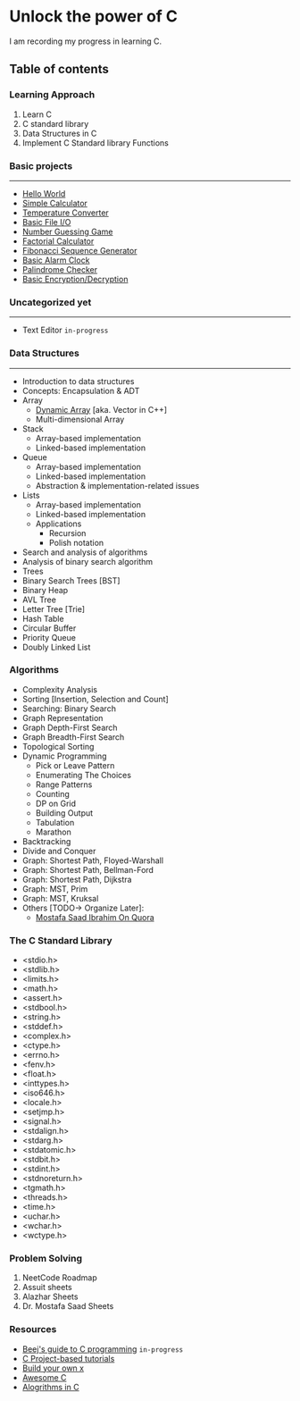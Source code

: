 # Unlock the power of C
I am recording my progress in learning C. 
## Table of contents
### Learning Approach
<ol>
    <li>Learn C</li>
    <li>C standard library</li>
    <li>Data Structures in C</li>
    <li>Implement C Standard library Functions</li>
</ol>

### **Basic projects**
---
  - [Hello World](https://github.com/mo-tarek/mastering-c/blob/main/src/hello.c)
  - [Simple Calculator](https://github.com/mo-tarek/mastering-c/blob/main/src/simple_calculator.c)
  - [Temperature Converter](https://github.com/mo-tarek/mastering-c/blob/main/src/temperature_converter.c)
  - [Basic File I/O](https://github.com/mo-tarek/mastering-c/blob/main/src/basic-file-io.c)
  - [Number Guessing Game](https://github.com/mo-tarek/mastering-c/blob/main/src/num-guess-game.c)
  - [Factorial Calculator](https://github.com/mo-tarek/mastering-c/blob/main/src/factorial.c)
  - [Fibonacci Sequence Generator](https://github.com/mo-tarek/mastering-c/blob/main/src/fibonacci-generator.c)
  - [Basic Alarm Clock](https://github.com/mo-tarek/mastering-c/blob/main/src/basic-alarm-clock.c)
  - [Palindrome Checker](https://github.com/mo-tarek/mastering-c/blob/main/src/palindrome-checker.c)
  - [Basic Encryption/Decryption](https://github.com/mo-tarek/mastering-c/blob/main/src/encryption-decryption.c)
### **Uncategorized yet**
---
  - Text Editor `in-progress`
### **Data Structures**
---
  - Introduction to data structures
  - Concepts: Encapsulation & ADT
  - Array
      - [Dynamic Array](https://github.com/mo-tarek/mastering-c/blob/main/src/dynamic-array.c) [aka. Vector in C++]
      - Multi-dimensional Array
  - Stack
    - Array-based implementation
    - Linked-based implementation
  - Queue
    - Array-based implementation
    - Linked-based implementation
    - Abstraction & implementation-related issues
  - Lists
    - Array-based implementation
    - Linked-based implementation
    - Applications
      - Recursion
      - Polish notation
  - Search and analysis of algorithms
  - Analysis of binary search algorithm
  - Trees
  - Binary Search Trees [BST]
  - Binary Heap
  - AVL Tree
  - Letter Tree [Trie]
  - Hash Table
  - Circular Buffer
  - Priority Queue
  - Doubly Linked List

### **Algorithms**
- Complexity Analysis
- Sorting [Insertion, Selection and Count]
- Searching: Binary Search
-  Graph Representation
-  Graph Depth-First Search
-  Graph Breadth-First Search
-  Topological Sorting
-  Dynamic Programming
    - Pick or Leave Pattern
    - Enumerating The Choices
    - Range Patterns
    - Counting
    - DP on Grid
    - Building Output
    - Tabulation
    - Marathon
-  Backtracking
-  Divide and Conquer
-  Graph: Shortest Path, Floyed-Warshall
-  Graph: Shortest Path, Bellman-Ford
-  Graph: Shortest Path, Dijkstra
-  Graph: MST, Prim
-  Graph: MST, Kruksal
-  Others [TODO-> Organize Later]:
    - [Mostafa Saad Ibrahim On Quora](https://qr.ae/prjdjG)

### **The C Standard Library**
- <stdio.h>
- <stdlib.h>
- <limits.h>
- <math.h>
- <assert.h>
- <stdbool.h>
- <string.h>
- <stddef.h>
- <complex.h>
- <ctype.h>
- <errno.h>
- <fenv.h>
- <float.h>
- <inttypes.h>
- <iso646.h>
- <locale.h>
- <setjmp.h>
- <signal.h>
- <stdalign.h>
- <stdarg.h>
- <stdatomic.h>
- <stdbit.h>
- <stdint.h>
- <stdnoreturn.h>
- <tgmath.h>
- <threads.h>
- <time.h>
- <uchar.h>
- <wchar.h>
- <wctype.h>
### Problem Solving
1. NeetCode Roadmap
2. Assuit sheets
3. Alazhar Sheets
4. Dr. Mostafa Saad Sheets

### Resources
- [Beej's guide to C programming](https://beej.us/guide/bgc/html/split/) `in-progress`
- [C Project-based tutorials](https://github.com/nCally/Project-Based-Tutorials-in-C)
- [Build your own x](https://github.com/codecrafters-io/build-your-own-x)
- [Awesome C](https://github.com/oz123/awesome-c)
- [Alogrithms in C](https://github.com/TheAlgorithms/C)

